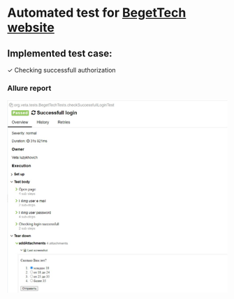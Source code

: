 # Automated test for [BegetTech website](http://u920152e.beget.tech/#)

## Implemented test case:

✓ Checking successfull authorization

### Allure report

<p align="center">
<img title="Allure Tests" src="media/intelogis.jpg">
</p>
